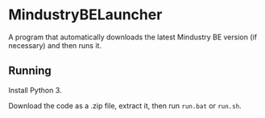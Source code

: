 # MindustryBELauncher
A program that automatically downloads the latest Mindustry BE version (if necessary) and then runs it.

## Running
Install Python 3.

Download the code as a .zip file, extract it, then run `run.bat` or `run.sh`.
